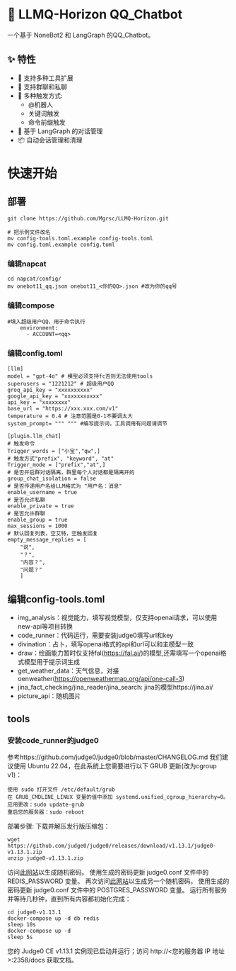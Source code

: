 # 🤖 LLMQ-Horizon QQ_Chatbot

一个基于 NoneBot2 和 LangGraph 的QQ_Chatbot。

## ✨ 特性

- 🔌 支持多种工具扩展
- 💬 支持群聊和私聊
- 🎯 多种触发方式:
  - @机器人
  - 关键词触发
  - 命令前缀触发
- 🧠 基于 LangGraph 的对话管理
- 📦 自动会话管理和清理

# 快速开始

## 部署
```
git clone https://github.com/Mgrsc/LLMQ-Horizon.git

# 把示例文件改名
mv config-tools.toml.example config-tools.toml
mv config.toml.example config.toml
```

### 编辑napcat
```
cd napcat/config/
mv onebot11_qq.json onebot11_<你的QQ>.json #改为你的qq号
```

### 编辑compose

```
#填入超级用户QQ，用于命令执行
    environment:
      - ACCOUNT=<qq>
```

### 编辑config.toml

```
[llm]
model = "gpt-4o" # 模型必须支持fc否则无法使用tools
superusers = "1221212" # 超级用户QQ
groq_api_key = "xxxxxxxxxx"
google_api_key = "xxxxxxxxxxx"
api_key = "xxxxxxxx"
base_url = "https://xxx.xxx.com/v1"
temperature = 0.4 # 注意范围是0-1不要调太大
system_prompt= """ """ #编写提示词，工具调用有问题请调节

[plugin.llm_chat]
# 触发命令
Trigger_words = ["小宝","qw",]
# 触发方式"prefix", "keyword", "at"
Trigger_mode = ["prefix","at",]
# 是否开启群对话隔离，群里每个人对话都是隔离开的
group_chat_isolation = false
# 是否传递用户名给LLM格式为 "用户名：消息"
enable_username = true
# 是否允许私聊
enable_private = true
# 是否允许群聊
enable_group = true
max_sessions = 1000
# 默认回复列表，空艾特，空触发回复
empty_message_replies = [
    "说",
    "？",
    "内容？",
    "问题？"
    ]
```



## 编辑config-tools.toml

- img_analysis：视觉能力，填写视觉模型，仅支持openai请求，可以使用new-api等项目转换
- code_runner：代码运行，需要安装judge0填写url和key
- divination：占卜，填写openai格式的api和url可以和主模型一致
- draw：绘画能力暂时仅支持fal(https://fal.ai/)的模型,还需填写一个openai格式模型用于提示词生成
- get_weather_data：天气信息，对接oenweather(https://openweathermap.org/api/one-call-3)
- jina_fact_checking/jina_reader/jina_search: jina的模型https://jina.ai/
- picture_api：随机图片



## tools

### 安装code_runner的judge0

参考https://github.com/judge0/judge0/blob/master/CHANGELOG.md
我们建议使用 Ubuntu 22.04，在此系统上您需要进行以下 GRUB 更新(改为cgroup v1)：
```
使用 sudo 打开文件 /etc/default/grub
在 GRUB_CMDLINE_LINUX 变量的值中添加 systemd.unified_cgroup_hierarchy=0。
应用更改：sudo update-grub
重启您的服务器：sudo reboot
```
部署步骤:
下载并解压发行版压缩包：
```
wget https://github.com/judge0/judge0/releases/download/v1.13.1/judge0-v1.13.1.zip
unzip judge0-v1.13.1.zip
```
访问[此网站](https://www.random.org/passwords/?num=1&len=32&format=plain&rnd=new)以生成随机密码。
使用生成的密码更新 judge0.conf 文件中的 REDIS_PASSWORD 变量。
再次访问[此网站](https://www.random.org/passwords/?num=1&len=32&format=plain&rnd=new)以生成另一个随机密码。
使用生成的密码更新 judge0.conf 文件中的 POSTGRES_PASSWORD 变量。
运行所有服务并等待几秒钟，直到所有内容都初始化完成：
```
cd judge0-v1.13.1
docker-compose up -d db redis
sleep 10s
docker-compose up -d
sleep 5s
```
您的 Judge0 CE v1.13.1 实例现已启动并运行；访问 http://<您的服务器 IP 地址>:2358/docs 获取文档。